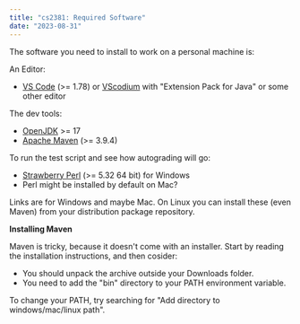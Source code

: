 ```yaml
---
title: "cs2381: Required Software"
date: "2023-08-31"
---
```


The software you need to install to work on a personal machine is:

An Editor:

 - [VS Code](https://code.visualstudio.com/) (>= 1.78) or 
   [VScodium](https://vscodium.com/) with "Extension Pack for Java" or some 
   other editor

The dev tools:

 - [OpenJDK](https://adoptium.net/temurin/releases/?os=any&arch=x64&package=jdk) >= 17
 - [Apache Maven](https://maven.apache.org/) (>= 3.9.4)

To run the test script and see how autograding will go:

 - [Strawberry Perl](https://strawberryperl.com/) (>= 5.32 64 bit) for Windows
 - Perl might be installed by default on Mac?

Links are for Windows and maybe Mac. On Linux you can install these
(even Maven) from your distribution package repository.

**Installing Maven**

Maven is tricky, because it doesn't come with an installer. Start by
reading the installation instructions, and then cosider:

 - You should unpack the archive outside your Downloads folder.
 - You need to add the "bin" directory to your PATH environment variable.

To change your PATH, try searching for "Add directory to windows/mac/linux path".
